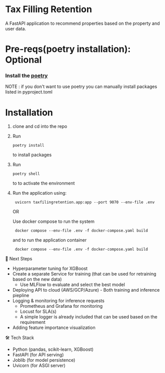 # Tax Filling Retention

A FastAPI application to recommend properties based on the property and user data. 

# Pre-reqs(poetry installation): Optional

### Install the [poetry](https://python-poetry.org/docs/#installation)

NOTE : if you don't want to use poetry you can manually install packages listed in pyproject.toml

# Installation

1. clone and cd into the repo
2. Run

    ```shell
    poetry install
    ```

    to install packages
3. Run

    ```shell
    poetry shell
    ```

    to to activate the environment

4. Run the application using:

   ```shell
    uvicorn taxfilingretention.app:app --port 9070 --env-file .env
    ```
    OR

    Use docker compose to run the system

   ```shell
    docker compose --env-file .env -f docker-compose.yaml build
    ```
    and to run the application container

   ```shell
    docker compose --env-file .env -f docker-compose.yaml build
    ```


🔧 Next Steps
- Hyperparameter tuning for XGBoost
- Create a separate Service for training (that can be used for retraining based on the new data)
    -   Use MLFlow to evaluate and select the best model
- Deploying API to cloud (AWS/GCP/Azure) - Both training and inference piepline
- Logging & monitoring for inference requests
    - Prometheus and Grafana for monitoring
    - Locust for SLA(s)
    - A simple logger is already included that can be used based on the requirement
- Adding feature importance visualization

🛠️ Tech Stack
- Python (pandas, scikit-learn, XGBoost)
- FastAPI (for API serving)
- Joblib (for model persistence)
- Uvicorn (for ASGI server)